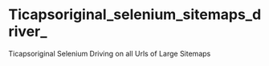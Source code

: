 # Ticapsoriginal_selenium_sitemaps_driver_
Ticapsoriginal Selenium Driving on all Urls of Large Sitemaps
